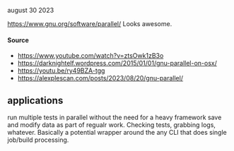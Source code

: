 august 30 2023

https://www.gnu.org/software/parallel/
Looks awesome.

#### Source
- https://www.youtube.com/watch?v=ztsOwk1zB3o
- https://darknightelf.wordpress.com/2015/01/01/gnu-parallel-on-osx/
- https://youtu.be/ry49BZA-tgg
- https://alexplescan.com/posts/2023/08/20/gnu-parallel/

## applications
run multiple tests in parallel without the need for a heavy framework
save and modify data as part of regualr work. Checking tests, grabbing logs, whatever. Basically a potential wrapper around the any CLI that does single job/build processing.
